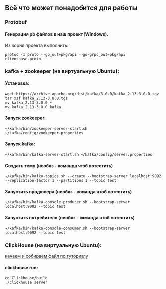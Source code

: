 ## Всё что может понадобится для работы


### Protobuf

#### Генерация pb файлов в наш проект (Windows).
Из корня проекта выполнить:
```
protoc -I proto --go_out=pkg/api --go-grpc_out=pkg/api clientbase.proto
```

### kafka + zookeeper (на виртуальную Ubuntu):
#### Установка:
```
wget https://archive.apache.org/dist/kafka/3.0.0/kafka_2.13-3.0.0.tgz
tar xzf kafka_2.13-3.0.0.tgz
mv kafka_2.13-3.0.0 ~
mv kafka_2.13-3.0.0 kafka
```
#### Запуск zookeeper:
```
~/kafka/bin/zookeeper-server-start.sh ~/kafka/config/zookeeper.properties
```
#### Запуск kafka:
```
~/kafka/bin/kafka-server-start.sh ~/kafka/config/server.properties
```
#### Создать тему (необяз - команда чтоб потестить)
```
~/kafka/bin/kafka-topics.sh --create --bootstrap-server localhost:9092 --replication-factor 1 --partitions 1 --topic test
```
#### Запустить продюсера (необяз - команда чтоб потестить)
```
~/kafka/bin/kafka-console-producer.sh --bootstrap-server localhost:9092 --topic test
```

#### Запустить потребителя (необяз - команда чтоб потестить)
```
~/kafka/bin/kafka-console-consumer.sh --bootstrap-server localhost:9092 --topic test
```


### ClickHouse (на виртуальную Ubuntu):

[качаем и собираем файл по туториалу](https://clickhouse.com/docs/en/quick-start)

#### clickhouse run:
```
cd Clickhouse/build
./clickhouse server
```